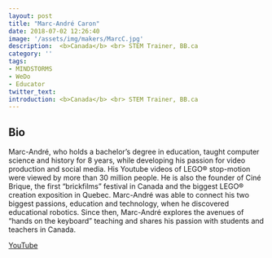 ```yaml
---
layout: post
title: "Marc-André Caron"
date: 2018-07-02 12:26:40
image: '/assets/img/makers/MarcC.jpg'
description:  <b>Canada</b> <br> STEM Trainer, BB.ca
category: ''
tags:
- MINDSTORMS
- WeDo
- Educator
twitter_text:
introduction: <b>Canada</b> <br> STEM Trainer, BB.ca
---
```




## Bio


Marc-André, who holds a bachelor’s degree in education, taught computer science and history for 8 years, while developing his passion for video production and social media. His Youtube videos of LEGO® stop-motion were viewed by more than 30 million people. He is also the founder of Ciné Brique, the first “brickfilms” festival in Canada and the biggest LEGO® creation exposition in Quebec. Marc-André was able to connect his two biggest passions, education and technology, when he discovered educational robotics. Since then, Marc-André explores the avenues of “hands on the keyboard” teaching and shares his passion with students and teachers in Canada.


[YouTube](https://www.youtube.com/user/MonsieurCaron)
